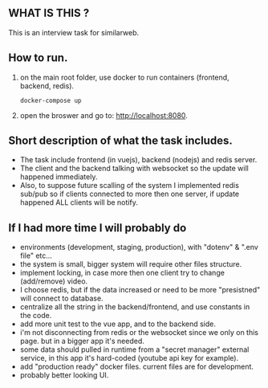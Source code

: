 ## WHAT IS THIS ?

This is an interview task for similarweb.

## How to run.
1. on the main root folder, use docker to run containers (frontend, backend, redis).

   ```
   docker-compose up
   ```
2. open the broswer and go to: [http://localhost:8080](http://localhost:8080).

## Short description of what the task includes.

- The task include frontend (in vuejs), backend (nodejs) and redis server.
- The client and the backend talking with websocket so the update will happened immediately.
- Also, to suppose future scalling of the system I implemented redis sub/pub so if clients connected to more then one server, if update happened ALL clients will be notify.

## If I had more time I will probably do

- environments (development, staging, production), with "dotenv" & ".env file" etc...
- the system is small, bigger system will require other files structure.
- implement locking, in case more then one client try to change (add/remove) video.
- I choose redis, but if the data increased or need to be more "presistned" will connect to database.
- centralize all the string in the backend/frontend, and use constants in the code.
- add more unit test to the vue app, and to the backend side.
- i'm not disconnecting from redis or the websocket since we only on this page. but in a bigger app it's needed.
- some data should pulled in runtime from a "secret manager" external service, in this app it's hard-coded (youtube api key for example).
- add "production ready" docker files. current files are for development.
- probably better looking UI.